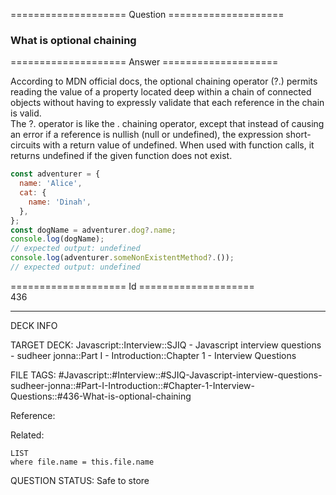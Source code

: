 ==================== Question ====================  

### What is optional chaining  

==================== Answer ====================  

According to MDN official docs, the optional chaining operator (?.) permits
reading the value of a property located deep within a chain of connected objects
without having to expressly validate that each reference in the chain is
valid.  
The ?. operator is like the . chaining operator, except that instead of causing
an error if a reference is nullish (null or undefined), the expression
short-circuits with a return value of undefined. When used with function calls,
it returns undefined if the given function does not exist.

```js
const adventurer = {
  name: 'Alice',
  cat: {
    name: 'Dinah',
  },
};
const dogName = adventurer.dog?.name;
console.log(dogName);
// expected output: undefined
console.log(adventurer.someNonExistentMethod?.());
// expected output: undefined
```

==================== Id ====================  
436

---

DECK INFO

TARGET DECK: Javascript::Interview::SJIQ - Javascript interview questions - sudheer jonna::Part I - Introduction::Chapter 1 - Interview Questions

FILE TAGS: #Javascript::#Interview::#SJIQ-Javascript-interview-questions-sudheer-jonna::#Part-I-Introduction::#Chapter-1-Interview-Questions::#436-What-is-optional-chaining

Reference:

Related:

```dataview
LIST
where file.name = this.file.name
```

QUESTION STATUS: Safe to store
